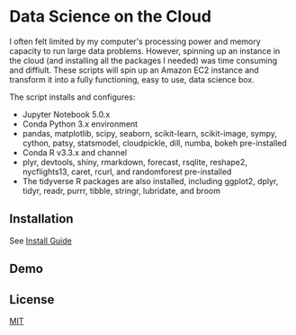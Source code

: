 # Data Science on the Cloud

I often felt limited by my computer's processing power and memory capacity to run large data problems.  However, spinning up an instance in the cloud (and installing all the packages I needed) was time consuming and diffiult. These scripts will spin up an Amazon EC2 instance and transform it into a fully functioning, easy to use, data science box.  

The script installs and configures:

- Jupyter Notebook 5.0.x
- Conda Python 3.x environment
- pandas, matplotlib, scipy, seaborn, scikit-learn, scikit-image, sympy, cython, patsy, statsmodel, cloudpickle, dill, numba, bokeh pre-installed
- Conda R v3.3.x and channel
- plyr, devtools, shiny, rmarkdown, forecast, rsqlite, reshape2, nycflights13, caret, rcurl, and randomforest pre-installed
- The tidyverse R packages are also installed, including ggplot2, dplyr, tidyr, readr, purrr, tibble, stringr, lubridate, and broom

## Installation

See [Install Guide](https://www.google.com "Install Guice")

## Demo

## License

[MIT](https://github.com/electron/electron/blob/master/LICENSE "MIT")

